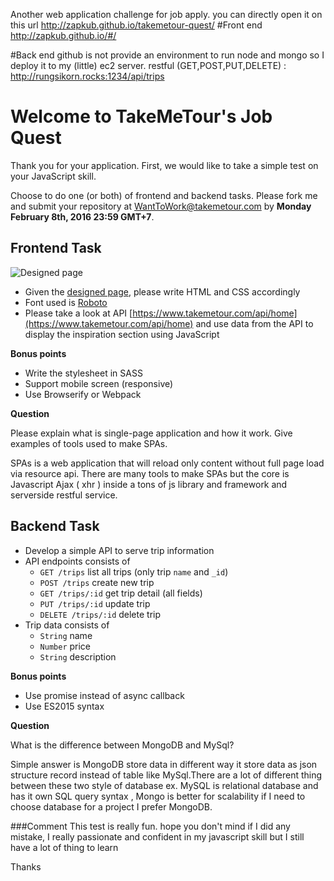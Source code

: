 

Another web application challenge for job apply.
you can directly open it on this url http://zapkub.github.io/takemetour-quest/
#Front end
  http://zapkub.github.io/#/

#Back end
  github is not provide an environment to run node and mongo so I deploy it to my (little) ec2 server.
  restful (GET,POST,PUT,DELETE) : http://rungsikorn.rocks:1234/api/trips
  




Welcome to TakeMeTour's Job Quest
===

Thank you for your application. First, we would like to take a simple test on your JavaScript skill. 

Choose to do one (or both) of frontend and backend tasks. Please fork me and submit your repository at [WantToWork@takemetour.com](mailto:WantToWork@takemetour.com) by **Monday February 8th, 2016 23:59 GMT+7**. 

Frontend Task
---
![Designed page](https://raw.github.com/PanJ/job-quest/master/frontend/design.png)

- Given the [designed page](https://raw.github.com/PanJ/job-quest/master/frontend/design.png), please write HTML and CSS accordingly
- Font used is [Roboto](https://www.google.com/fonts#UsePlace:use/Collection:Roboto)
- Please take a look at API [https://www.takemetour.com/api/home](https://www.takemetour.com/api/home) and use data from the API to display the inspiration section using JavaScript

**Bonus points**

- Write the stylesheet in SASS
- Support mobile screen (responsive)
- Use Browserify or Webpack

**Question**

Please explain what is single-page application and how it work. Give examples of tools used to make SPAs.

SPAs is a web application that will reload only content without full page load via resource api. There are many tools to make SPAs but the core is Javascript Ajax ( xhr ) inside a tons of js library and framework and serverside restful service.

Backend Task
---
- Develop a simple API to serve trip information
- API endpoints consists of
  - `GET /trips` list all trips (only trip `name` and `_id`)
  - `POST /trips` create new trip
  - `GET /trips/:id` get trip detail (all fields)
  - `PUT /trips/:id` update trip
  - `DELETE /trips/:id` delete trip
- Trip data consists of
  - `String` name
  - `Number` price
  - `String` description

**Bonus points**

- Use promise instead of async callback
- Use ES2015 syntax

**Question**

What is the difference between MongoDB and MySql?

Simple answer is MongoDB store data in different way it store data as json structure record instead of table like MySql.There are a lot of different thing between these two style of database ex. MySQL is relational database and has it own SQL query syntax , Mongo is better for scalability if I need to choose database for a project I prefer MongoDB.

###Comment
This test is really fun. hope you don't mind if I did any mistake, I really passionate and confident in my javascript skill but I still have a lot of thing to learn

Thanks
